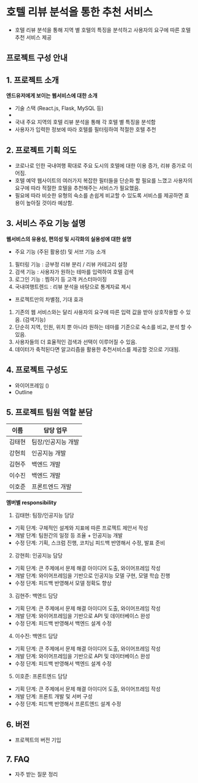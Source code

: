 # 호텔 리뷰 분석을 통한 추천 서비스

- 호텔 리뷰 분석을 통해 지역 별 호텔의 특징을 분석하고 사용자의 요구에 따른 호텔 추천 서비스 제공


## 프로젝트 구성 안내


## 1. 프로젝트 소개

**엔드유저에게 보이는 웹서비스에 대한 소개**
  - 기술 스택 (React.js, Flask, MySQL 등)
  - 
  - 국내 주요 지역의 호텔 리뷰 분석을 통해 각 호텔 별 특징을 분석함
  - 사용자가 입력한 정보에 따라 호텔를 필터링하여 적절한 호텔 추천

## 2. 프로젝트 기획 의도

  - 코로나로 인한 국내여행 확대로 주요 도시의 호텔에 대한 이용 증가, 리뷰 증가로 이어짐.
  - 호텔 예약 웹사이트의 여러가지 복잡한 필터들을 단순화 할 필요를 느꼈고 사용자의 요구에 따라 적절한 호텔을 추천해주는 서비스가 필요했음.
  - 필요에 따라 비슷한 유형의 숙소를 손쉽게 비교할 수 있도록 서비스를 제공하면 효용이 높아질 것이라 예상함.

## 3. 서비스 주요 기능 설명

**웹서비스의 유용성, 편의성 및 시각화의 실용성에 대한 설명**
  - 주요 기능 (주된 활용성) 및 서브 기능 소개
   1) 필터링 기능 : 긍부정 리뷰 분리 / 리뷰 카테고리 설정
   2) 검색 기능 : 사용자가 원하는 테마를 입력하여 호텔 검색
   3) 로그인 기능 : 찜하기 등 고객 커스터마이징
   4) 국내여행트렌드 : 리뷰 분석을 바탕으로 통계자료 제시

  - 프로젝트만의 차별점, 기대 효과
   1) 기존의 웹 서비스와는 달리 사용자의 요구에 따른 입력 값을 받아 상호작용할 수 있음. (검색기능)
   2) 단순히 지역, 인원, 위치 뿐 아니라 원하는 테마를 기준으로 숙소를 비교, 분석 할 수 있음.
   3) 사용자들의 더 효율적인 검색과 선택이 이루어질 수 있음.
   4) 데이터가 축적된다면 알고리즘을 활용한 추천서비스를 제공할 것으로 기대됨.

## 4. 프로젝트 구성도
  - 와이어프레임 ()
  - Outline 

## 5. 프로젝트 팀원 역할 분담
| 이름 | 담당 업무 |
| ------ | ------ |
| 김태현 | 팀장/인공지능 개발 |
| 강현희 | 인공지능 개발 |
| 김현주 | 백엔드 개발 |
| 이수진 | 백엔드 개발 |
| 이호준 | 프론트엔드 개발 |

**멤버별 responsibility**

1. 김태현: 팀장/인공지능 담당

- 기획 단계: 구체적인 설계와 지표에 따른 프로젝트 제안서 작성
- 개발 단계: 팀원간의 일정 등 조율 + 인공지능 개발
- 수정 단계: 기획, 스크럼 진행, 코치님 피드백 반영해서 수정, 발표 준비

2. 강현희: 인공지능 담당

- 기획 단계: 큰 주제에서 문제 해결 아이디어 도출, 와이어프레임 작성
- 개발 단계: 와이어프레임을 기반으로 인공지능 모델 구현, 모델 학습 진행
- 수정 단계: 피드백 반영해서 모델 정확도 향상 

3. 김현주: 백엔드 담당

- 기획 단계: 큰 주제에서 문제 해결 아이디어 도출, 와이어프레임 작성
- 개발 단계: 와이어프레임을 기반으로 API 및 데이터베이스 완성
- 수정 단계: 피드백 반영해서 백엔드 설계 수정

4. 이수진: 백엔드 담당

- 기획 단계: 큰 주제에서 문제 해결 아이디어 도출, 와이어프레임 작성
- 개발 단계: 와이어프레임을 기반으로 API 및 데이터베이스 완성
- 수정 단계: 피드백 반영해서 백엔드 설계 수정

5. 이호준: 프론트엔드 담당

- 기획 단계: 큰 주제에서 문제 해결 아이디어 도출, 와이어프레임 작성
- 개발 단계: 프론트 개발 및 서버 구성
- 수정 단계: 피드백 반영해서 프론트엔드 설계 수정

## 6. 버전
  - 프로젝트의 버전 기입

## 7. FAQ
  - 자주 받는 질문 정리

